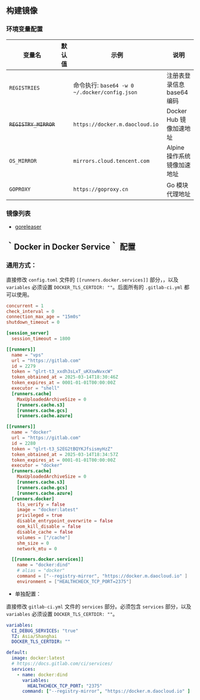## 构建镜像

### 环境变量配置

| 变量名 | 默认值 | 示例 | 说明 |
| --- | --- | --- | --- |
| `REGISTRIES` | | 命令执行: `base64 -w 0  ~/.docker/config.json` | 注册表登录信息 base64 编码 |
| ~~`REGISTRY_MIRROR`~~ | | `https://docker.m.daocloud.io` | Docker Hub 镜像加速地址 |
| `OS_MIRROR` | | `mirrors.cloud.tencent.com` | Alpine 操作系统镜像加速地址 |
| `GOPROXY` | | `https://goproxy.cn` | Go 模块代理地址 |

### 镜像列表

- [goreleaser](goreleaser)

## ｀Docker in Docker Service｀ 配置

### 通用方式：

直接修改 `config.toml` 文件的 `[[runners.docker.services]]` 部分，，以及 `variables` 必须设置 `DOCKER_TLS_CERTDIR: ""`。后面所有的 `.gitlab-ci.yml` 都可以使用。

```toml
concurrent = 1
check_interval = 0
connection_max_age = "15m0s"
shutdown_timeout = 0

[session_server]
  session_timeout = 1800

[[runners]]
  name = "vps"
  url = "https://gitlab.com"
  id = 2279
  token = "glrt-t3_xxdh3sLxT_uKXswNvxcW"
  token_obtained_at = 2025-03-14T18:30:46Z
  token_expires_at = 0001-01-01T00:00:00Z
  executor = "shell"
  [runners.cache]
    MaxUploadedArchiveSize = 0
    [runners.cache.s3]
    [runners.cache.gcs]
    [runners.cache.azure]

[[runners]]
  name = "docker"
  url = "https://gitlab.com"
  id = 2280
  token = "glrt-t3_S2EG2tBQYKJfsismyHzZ"
  token_obtained_at = 2025-03-14T18:34:57Z
  token_expires_at = 0001-01-01T00:00:00Z
  executor = "docker"
  [runners.cache]
    MaxUploadedArchiveSize = 0
    [runners.cache.s3]
    [runners.cache.gcs]
    [runners.cache.azure]
  [runners.docker]
    tls_verify = false
    image = "docker:latest"
    privileged = true
    disable_entrypoint_overwrite = false
    oom_kill_disable = false
    disable_cache = false
    volumes = ["/cache"]
    shm_size = 0
    network_mtu = 0

  [[runners.docker.services]]
    name = "docker:dind"
    # alias = "docker"
    command = ["--registry-mirror", "https://docker.m.daocloud.io" ]
    environment = ["HEALTHCHECK_TCP_PORT=2375"]
```

- 单独配置：

直接修改 `gitlab-ci.yml` 文件的 `services` 部分。必须包含 `services` 部分，以及 `variables` 必须设置 `DOCKER_TLS_CERTDIR: ""`。

```yaml
variables:
  CI_DEBUG_SERVICES: "true"
  TZ: Asia/Shanghai
  DOCKER_TLS_CERTDIR: ""

default:
  image: docker:latest
  # https://docs.gitlab.com/ci/services/
  services:
    - name: docker:dind
      variables:
        HEALTHCHECK_TCP_PORT: "2375"
      command: ["--registry-mirror", "https://docker.m.daocloud.io" ]
```

